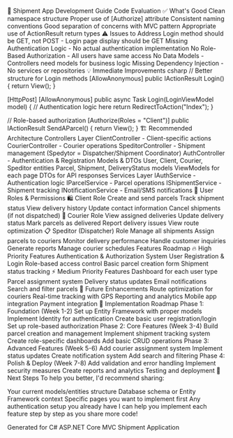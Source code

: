 ﻿🚚 Shipment App Development Guide
Code Evaluation
✅ What's Good
Clean namespace structure
Proper use of [Authorize] attribute
Consistent naming conventions
Good separation of concerns with MVC pattern
Appropriate use of ActionResult return types
⚠️ Issues to Address
Login method should be GET, not POST - Login page display should be GET
Missing Authentication Logic - No actual authentication implementation
No Role-Based Authorization - All users have same access
No Data Models - Controllers need models for business logic
Missing Dependency Injection - No services or repositories
💡 Immediate Improvements
csharp
// Better structure for Login methods
[AllowAnonymous]
public IActionResult Login()
{
    return View();
}

[HttpPost]
[AllowAnonymous]
public async Task<IActionResult> Login(LoginViewModel model)
{
    // Authentication logic here
    return RedirectToAction("Index");
}

// Role-based authorization
[Authorize(Roles = "Client")]
public IActionResult SendAParcel()
{
    return View();
}
🏗️ Recommended Architecture
Controllers Layer
ClientController - Client-specific actions
CourierController - Courier operations
SpeditorController - Shipment management (Spedytor = Dispatcher/Shipment Coordinator)
AuthController - Authentication & Registration
Models & DTOs
User, Client, Courier, Speditor entities
Parcel, Shipment, DeliveryStatus models
ViewModels for each page
DTOs for API responses
Services Layer
IAuthService - Authentication logic
IParcelService - Parcel operations
IShipmentService - Shipment tracking
INotificationService - Email/SMS notifications
👥 User Roles & Permissions
🛍️ Client Role
Create and send parcels
Track shipment status
View delivery history
Update contact information
Cancel shipments (if not dispatched)
🚚 Courier Role
View assigned deliveries
Update delivery status
Mark parcels as delivered
Report delivery issues
View route optimization
📋 Speditor (Dispatcher) Role
Manage all shipments
Assign parcels to couriers
Monitor delivery performance
Handle customer inquiries
Generate reports
Manage courier schedules
Features Roadmap
🔥 High Priority Features
 Authentication & Authorization System
 User Registration & Login
 Role-based access control
 Basic parcel creation form
 Shipment status tracking
⚡ Medium Priority Features
 Dashboard for each user type
 Parcel assignment system
 Delivery status updates
 Email notifications
 Search and filter parcels
🎯 Future Enhancements
 Route optimization for couriers
 Real-time tracking with GPS
 Reporting and analytics
 Mobile app integration
 Payment integration
🎯 Implementation Roadmap
Phase 1: Foundation (Week 1-2)
Set up Entity Framework with proper models
Implement Identity for authentication
Create basic user registration/login
Set up role-based authorization
Phase 2: Core Features (Week 3-4)
Build parcel creation and management
Implement shipment tracking system
Create role-specific dashboards
Add basic CRUD operations
Phase 3: Advanced Features (Week 5-6)
Add courier assignment system
Implement status updates
Create notification system
Add search and filtering
Phase 4: Polish & Deploy (Week 7-8)
Add validation and error handling
Implement security measures
Create reports and analytics
Testing and deployment
🚀 Next Steps
To help you better, I'd recommend sharing:

Your current models/entities structure
Database schema or Entity Framework context
Specific pages you want to implement first
Any authentication setup you already have
I can help you implement each feature step by step as you share more code!

Generated for C# ASP.NET Core MVC Shipment Application

